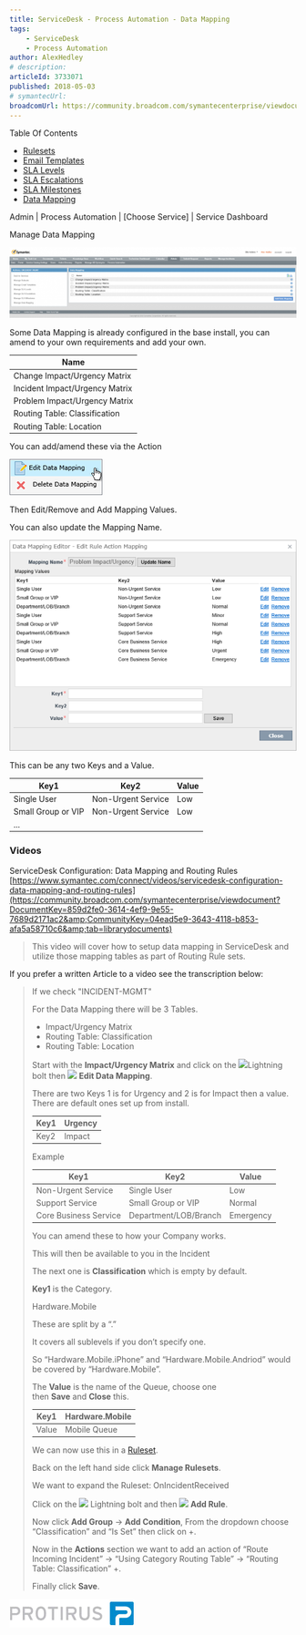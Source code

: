 ```yaml
---
title: ServiceDesk - Process Automation - Data Mapping
tags:
    - ServiceDesk
    - Process Automation
author: AlexHedley
# description: 
articleId: 3733071
published: 2018-05-03
# symantecUrl:
broadcomUrl: https://community.broadcom.com/symantecenterprise/viewdocument/servicedesk-process-automation-3?CommunityKey=04ead5e9-3643-4118-b853-afa5a58710c6&tab=librarydocuments
---
```


Table Of Contents
  
- [Rulesets](https://community.broadcom.com/symantecenterprise/viewdocument?DocumentKey=38d43279-4c4d-41ba-a244-3d84b5d17f65&amp;CommunityKey=04ead5e9-3643-4118-b853-afa5a58710c6&amp;tab=librarydocuments)
- [Email Templates](https://community.broadcom.com/symantecenterprise/viewdocument?DocumentKey=63623bbd-e8f1-4a12-8c2e-269238849335&amp;CommunityKey=04ead5e9-3643-4118-b853-afa5a58710c6&amp;tab=librarydocuments)
- [SLA Levels](https://community.broadcom.com/symantecenterprise/viewdocument?DocumentKey=4b11433a-3c97-4f48-83bd-a67cf42a8b71&amp;CommunityKey=04ead5e9-3643-4118-b853-afa5a58710c6&amp;tab=librarydocuments)
- [SLA Escalations](https://community.broadcom.com/symantecenterprise/viewdocument?DocumentKey=9593bfc5-f0ef-46ad-ba20-a877883d1949&amp;CommunityKey=04ead5e9-3643-4118-b853-afa5a58710c6&amp;tab=librarydocuments)
- [SLA Milestones](https://community.broadcom.com/symantecenterprise/viewdocument?DocumentKey=3d6b7698-88d4-4c35-af34-04b6c13251e1&amp;CommunityKey=04ead5e9-3643-4118-b853-afa5a58710c6&amp;tab=librarydocuments)
- [Data Mapping](https://community.broadcom.com/symantecenterprise/viewdocument?DocumentKey=e0436f19-3519-4dea-9ca9-3dc4c73e7003&amp;CommunityKey=04ead5e9-3643-4118-b853-afa5a58710c6&amp;tab=librarydocuments)

Admin | Process Automation | [Choose Service] | Service Dashboard
  
Manage Data Mapping
  
![Admin_ProcessAutomation_IM_ManageDataMapping](images\Admin_ProcessAutomation_IM_ManageDataMapping.png)
  
Some Data Mapping is already configured in the base install, you can amend to your own requirements and add your own.

| Name |
| --- |
| Change Impact/Urgency Matrix |
| Incident Impact/Urgency Matrix |
| Problem Impact/Urgency Matrix |
| Routing Table: Classification |
| Routing Table: Location |

You can add/amend these via the Action
  
![Admin_ProcessAutomation_IM_ManageDataMapping_Actions](images\Admin_ProcessAutomation_IM_ManageDataMapping_Actions.png)
  
Then Edit/Remove and Add Mapping Values.
  
You can also update the Mapping Name.
  
![Admin_ProcessAutomation_IM_ManageDataMapping_IU](images\Admin_ProcessAutomation_IM_ManageDataMapping_IU.png)
  
This can be any two Keys and a Value.

| Key1 | Key2 | Value |
| --- | --- | --- |
| Single User | Non-Urgent Service | Low |
| Small Group or VIP | Non-Urgent Service | Low |
| ... |  |  |

### Videos
  
ServiceDesk Configuration: Data Mapping and Routing Rules  
[https://www.symantec.com/connect/videos/servicedesk-configuration-data-mapping-and-routing-rules](https://community.broadcom.com/symantecenterprise/viewdocument?DocumentKey=859d2fe0-3614-4ef9-9e55-7689d2171ac2&amp;CommunityKey=04ead5e9-3643-4118-b853-afa5a58710c6&amp;tab=librarydocuments)

> This video will cover how to setup data mapping in ServiceDesk and utilize those mapping tables as part of Routing Rule sets.

If you prefer a written Article to a video see the transcription below:

> If we check "INCIDENT-MGMT"
> 
> 
> For the Data Mapping there will be 3 Tables.
> 
> - Impact/Urgency Matrix
> - Routing Table: Classification
> - Routing Table: Location
> 
> 
> 
> Start with the **Impact/Urgency Matrix** and click on the ![](images\clip_image001.png)Lightning bolt then ![](images\clip_image002.png) **Edit Data Mapping**.
> 
> 
> There are two Keys 1 is for Urgency and 2 is for Impact then a value. There are default ones set up from install.
> 
> 
> 
> | Key1 | Urgency |
> | --- | --- |
> | Key2 | Impact |
> 
> 
> 
> Example
> 
> 
> 
> | Key1 | Key2 | Value |
> | --- | --- | --- |
> | Non-Urgent Service | Single User | Low |
> | Support Service | Small Group or VIP | Normal |
> | Core Business Service | Department/LOB/Branch | Emergency |
> 
> 
> 
> You can amend these to how your Company works.
> 
> 
> This will then be available to you in the Incident
> 
> 
> The next one is **Classification** which is empty by default.
> 
> 
> **Key1** is the Category.
> 
> 
> Hardware.Mobile
> 
> 
> These are split by a “.”
> 
> 
> It covers all sublevels if you don’t specify one.
> 
> 
> So “Hardware.Mobile.iPhone” and “Hardware.Mobile.Andriod” would be covered by “Hardware.Mobile”.
> 
> 
> The **Value** is the name of the Queue, choose one then **Save** and **Close** this.
> 
> 
> 
> | Key1 | Hardware.Mobile |
> | --- | --- |
> | Value | Mobile Queue |
> 
> 
> 
> We can now use this in a [Ruleset](https://community.broadcom.com/symantecenterprise/viewdocument?DocumentKey=38d43279-4c4d-41ba-a244-3d84b5d17f65&amp;CommunityKey=04ead5e9-3643-4118-b853-afa5a58710c6&amp;tab=librarydocuments).
> 
> 
> Back on the left hand side click **Manage Rulesets**.
> 
> 
> We want to expand the Ruleset: OnIncidentReceived
> 
> 
> Click on the ![](images\clip_image001.png) Lightning bolt and then ![](images\clip_image003.png) **Add Rule**.
> 
> 
> Now click **Add Group** -&gt; **Add Condition**, From the dropdown choose “Classification” and “Is Set” then click on +.
> 
> 
> Now in the **Actions** section we want to add an action of “Route Incoming Incident” -&gt; “Using Category Routing Table” -&gt; “Routing Table: Classification” +.
> 
> 
> Finally click **Save**.

[![Protirus.png](images\Protirus.png)](https://protirus.com/)

